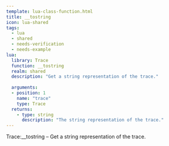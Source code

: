 ```yaml
---
template: lua-class-function.html
title: __tostring
icon: lua-shared
tags:
  - lua
  - shared
  - needs-verification
  - needs-example
lua:
  library: Trace
  function: __tostring
  realm: shared
  description: "Get a string representation of the trace."
  
  arguments:
  - position: 1
    name: "trace"
    type: Trace
  returns:
    - type: string
      description: "The string representation of the trace."
---
```


<div class="lua__search__keywords">
Trace:__tostring &#x2013; Get a string representation of the trace.
</div>
